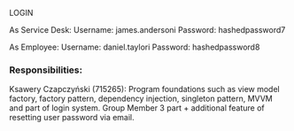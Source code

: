 LOGIN

As Service Desk:
Username: james.andersoni
Password: hashedpassword7

As Employee:
Username: daniel.taylori
Password: hashedpassword8

### Responsibilities:
Ksawery Czapczyński (715265): Program foundations such as view model factory, factory pattern, dependency injection, singleton pattern, MVVM and part of login system. Group Member 3 part + additional feature of resetting user password via email.

